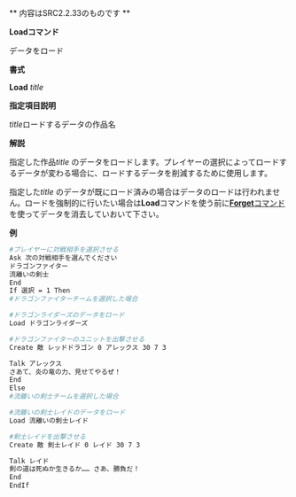** 内容はSRC2.2.33のものです **

**Loadコマンド**

データをロード

**書式**

**Load** *title*

**指定項目説明**

*title*ロードするデータの作品名

**解説**

指定した作品*title* のデータをロードします。プレイヤーの選択によってロードするデータが変わる場合に、ロードするデータを削減するために使用します。

指定した*title* のデータが既にロード済みの場合はデータのロードは行われません。ロードを強制的に行いたい場合は**Load**コマンドを使う前に[**Forget**コマンド](Forgetコマンド.md)を使ってデータを消去していおいて下さい。

**例**
```sh
#プレイヤーに対戦相手を選択させる
Ask 次の対戦相手を選んでください
ドラゴンファイター
流離いの剣士
End
If 選択 = 1 Then
#ドラゴンファイターチームを選択した場合

#ドラゴンライダーズのデータをロード
Load ドラゴンライダーズ

#ドラゴンファイターのユニットを出撃させる
Create 敵 レッドドラゴン 0 アレックス 30 7 3

Talk アレックス
さあて、炎の竜の力、見せてやるぜ！
End
Else
#流離いの剣士チームを選択した場合

#流離いの剣士レイドのデータをロード
Load 流離いの剣士レイド

#剣士レイドを出撃させる
Create 敵 剣士レイド 0 レイド 30 7 3

Talk レイド
剣の道は死ぬか生きるか…… さあ、勝負だ！
End
EndIf
```

